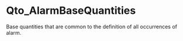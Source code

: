 # Qto_AlarmBaseQuantities

Base quantities that are common to the definition of all occurrences of alarm.
<!-- end of short definition -->

